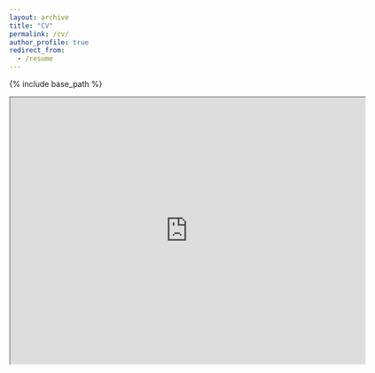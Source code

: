 ```yaml
---
layout: archive
title: "CV"
permalink: /cv/
author_profile: true
redirect_from:
  - /resume
---
```


{% include base_path %}




<iframe src="https://drive.google.com/file/d/1Ll3DGV7l_SjCFgjKSy34sEZruEXd-Ir3/preview" width="640" height="480"></iframe>

